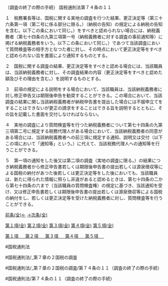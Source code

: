 （調査の終了の際の手続）
国税通則法第７４条の１１

１　税務署長等は、国税に関する実地の調査を行つた結果、更正決定等（第三十六条第一項（第二号に係る部分に限る。）（納税の告知）の規定による納税の告知を含む。以下この条において同じ。）をすべきと認められない場合には、納税義務者（第七十四条の九第三項第一号（納税義務者に対する調査の事前通知等）に掲げる納税義務者をいう。以下この条において同じ。）であつて当該調査において質問検査等の相手方となつた者に対し、その時点において更正決定等をすべきと認められない旨を書面により通知するものとする。

２　国税に関する調査の結果、更正決定等をすべきと認める場合には、当該職員は、当該納税義務者に対し、その調査結果の内容（更正決定等をすべきと認めた額及びその理由を含む。）を説明するものとする。

３　前項の規定による説明をする場合において、当該職員は、当該納税義務者に対し修正申告又は期限後申告を勧奨することができる。この場合において、当該調査の結果に関し当該納税義務者が納税申告書を提出した場合には不服申立てをすることはできないが更正の請求をすることはできる旨を説明するとともに、その旨を記載した書面を交付しなければならない。

４　実地の調査により質問検査等を行つた納税義務者について第七十四条の九第三項第二号に規定する税務代理人がある場合において、当該納税義務者の同意がある場合には、当該納税義務者への前三項に規定する通知、説明又は交付（以下この項において「通知等」という。）に代えて、当該税務代理人への通知等を行うことができる。

５　第一項の通知をした後又は第二項の調査（実地の調査に限る。）の結果につき納税義務者から修正申告書若しくは期限後申告書の提出若しくは源泉徴収等による国税の納付があつた後若しくは更正決定等をした後においても、当該職員は、新たに得られた情報に照らし非違があると認めるときは、第七十四条の二から第七十四条の六まで（当該職員の質問検査権）の規定に基づき、当該通知を受け、又は修正申告書若しくは期限後申告書の提出若しくは源泉徴収等による国税の納付をし、若しくは更正決定等を受けた納税義務者に対し、質問検査等を行うことができる。

[前条(全)←](国税通則法＿＿＿＿＿第７４条の１０_.md)    [→次条(全)](国税通則法＿＿＿＿＿第７４条の１２_.md)

[第１項(全)](国税通則法＿＿＿＿＿第７４条の１１第１項_.md)  [第２項(全)](国税通則法＿＿＿＿＿第７４条の１１第２項_.md)  [第３項(全)](国税通則法＿＿＿＿＿第７４条の１１第３項_.md)  [第４項(全)](国税通則法＿＿＿＿＿第７４条の１１第４項_.md)  [第５項(全)](国税通則法＿＿＿＿＿第７４条の１１第５項_.md)  

[第１項 　 ](国税通則法＿＿＿＿＿第７４条の１１第１項.md)  [第２項 　 ](国税通則法＿＿＿＿＿第７４条の１１第２項.md)  [第３項 　 ](国税通則法＿＿＿＿＿第７４条の１１第３項.md)  [第４項 　 ](国税通則法＿＿＿＿＿第７４条の１１第４項.md)  [第５項 　 ](国税通則法＿＿＿＿＿第７４条の１１第５項.md)  

#国税通則法

#国税通則法/_第７章の２国税の調査

#国税通則法/_第７章の２国税の調査/第７４条の１１（調査の終了の際の手続）

#国税通則法/第７４条の１１（調査の終了の際の手続）

